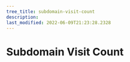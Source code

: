 ```yaml
---
tree_title: subdomain-visit-count
description: 
last_modified: 2022-06-09T21:23:28.2328
---
```


# Subdomain Visit Count
